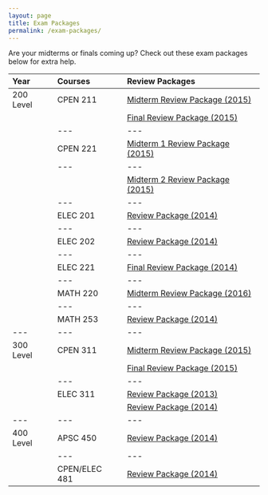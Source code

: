 ```yaml
---
layout: page
title: Exam Packages
permalink: /exam-packages/
---
```


Are your midterms or finals coming up? Check out these exam packages below for extra help.

| **Year** | **Courses** | **Review Packages** |
| :--- | :--- | :--- |
| 200 Level | CPEN 211 | [Midterm Review Package (2015)](https://goo.gl/AVfYBn) |
||| [Final Review Package (2015)](https://goo.gl/o91XJ8) |
|| --- | --- |
|| CPEN 221 | [Midterm 1 Review Package (2015)](https://goo.gl/OQjCjU) |
|| --- | --- |
||| [Midterm 2 Review Package (2015)](https://goo.gl/QA5eeJ) |
|| --- | --- |
|| ELEC 201 | [Review Package (2014)](https://goo.gl/jqvPTu) |
|| --- | --- |
|| ELEC 202 | [Review Package (2014)](https://goo.gl/w3xs8G) |
|| --- | --- |
|| ELEC 221 | [Final Review Package (2014)](https://goo.gl/eEvDWc) |
|| --- | --- |
|| MATH 220 | [Midterm Review Package (2016)](https://goo.gl/CmJG8q) |
|| --- | --- |
|| MATH 253 | [Review Package (2014)](https://goo.gl/dzQoA4) |
| --- | --- | --- |
| 300 Level | CPEN 311 | [Midterm Review Package (2015)](https://goo.gl/I3WrBL) |
||| [Final Review Package (2015)](https://goo.gl/DT4LGi) |
|| --- | --- |
|| ELEC 311 | [Review Package (2013)](https://goo.gl/Dsx0wy) |
||| [Review Package (2014)](https://goo.gl/wp7CD0) |
| --- | --- | --- |
| 400 Level | APSC 450 | [Review Package (2014)](https://goo.gl/Qalgc3)
|| --- | --- |
|| CPEN/ELEC 481 | [Review Package (2014)](https://goo.gl/iQLcwB)
